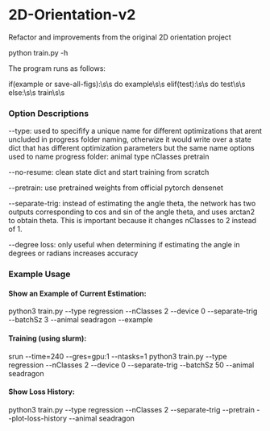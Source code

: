 # 2D-Orientation-v2
Refactor and improvements from the original 2D orientation project

python train.py -h

The program runs as follows:
  
  if(example or save-all-figs):\s\s
    do example\s\s
  elif(test):\s\s
    do test\s\s
  else:\s\s
    train\s\s

### Option Descriptions
--type: used to specifify a unique name for different optimizations that arent uncluded in progress folder naming, otherwize it would write over a state dict that has different optimization parameters but the same name
  options used to name progress folder:
    animal
    type
    nClasses
    pretrain

--no-resume: clean state dict and start training from scratch

--pretrain: use pretrained weights from official pytorch densenet

--separate-trig: instead of estimating the angle theta, the network has two outputs corresponding to cos and sin of the angle theta, and uses arctan2 to obtain theta. This is important because it changes nClasses to 2 instead of 1. 

--degree loss: only useful when determining if estimating the angle in degrees or radians increases accuracy


### Example Usage
#### Show an Example of Current Estimation: 
python3 train.py --type regression --nClasses 2 --device 0 --separate-trig --batchSz 3 --animal seadragon --example

#### Training (using slurm): 
srun --time=240 --gres=gpu:1 --ntasks=1 python3 train.py --type regression --nClasses 2 --device 0 --separate-trig --batchSz 50 --animal seadragon

#### Show Loss History: 
python3 train.py --type regression --nClasses 2 --separate-trig --pretrain --plot-loss-history --animal seadragon
